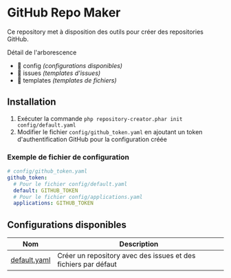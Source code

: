 # GitHub Repo Maker

Ce repository met à disposition des outils pour créer des repositories GitHub.

Détail de l'arborescence
- 📁 config *(configurations disponibles)*
- 📁 issues *(templates d'issues)*
- 📁 templates *(templates de fichiers)*


## Installation
1. Exécuter la commande `php repository-creator.phar init config/default.yaml`
2. Modifier le fichier `config/github_token.yaml` en ajoutant un token d'authentification GitHub pour la configuration créée

### Exemple de fichier de configuration
```yaml
# config/github_token.yaml
github_token:
  # Pour le fichier config/default.yaml
  default: GITHUB_TOKEN
  # Pour le fichier config/applications.yaml
  applications: GITHUB_TOKEN
```

## Configurations disponibles

| Nom                                 | Description                                                    |
|-------------------------------------|----------------------------------------------------------------|
| [default.yaml](config/default.yaml) | Créer un repository avec des issues et des fichiers par défaut |

